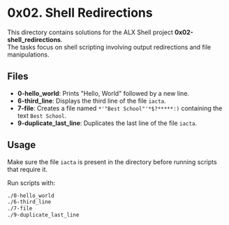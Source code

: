 # 0x02. Shell Redirections

This directory contains solutions for the ALX Shell project **0x02-shell_redirections**.  
The tasks focus on shell scripting involving output redirections and file manipulations.

## Files

- **0-hello_world**: Prints "Hello, World" followed by a new line.
- **6-third_line**: Displays the third line of the file `iacta`.
- **7-file**: Creates a file named `*'"Best School"'*$?*****:)` containing the text `Best School`.
- **9-duplicate_last_line**: Duplicates the last line of the file `iacta`.

## Usage

Make sure the file `iacta` is present in the directory before running scripts that require it.

Run scripts with:
```bash
./0-hello_world
./6-third_line
./7-file
./9-duplicate_last_line
